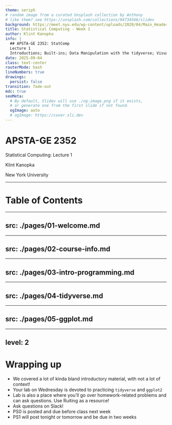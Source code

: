 ```yaml
---
theme: seriph
# random image from a curated Unsplash collection by Anthony
# like them? see https://unsplash.com/collections/94734566/slidev
background: https://meet.nyu.edu/wp-content/uploads/2020/04/Main_Header.jpg
title: Statistical Computing - Week 1
author: Klint Kanopka
info: |
  ## APSTA-GE 2352: StatComp
  Lecture 1
  Introductions; Built-ins; Data Manipulation with the tidyverse; Visualization with ggplot2
date: 2025-09-04
class: text-center
routerMode: hash
lineNumbers: true
drawings:
  persist: false
transition: fade-out
mdc: true
seoMeta:
  # By default, Slidev will use ./og-image.png if it exists,
  # or generate one from the first slide if not found.
  ogImage: auto
  # ogImage: https://cover.sli.dev
---
```


# APSTA-GE 2352

Statistical Computing: Lecture 1

Klint Kanopka

New York University


---

# Table of Contents

<Toc text-sm minDepth="1" maxDepth="1" />

---
src: ./pages/01-welcome.md
---

---
src: ./pages/02-course-info.md
---

---
src: ./pages/03-intro-programming.md
---

---
src: ./pages/04-tidyverse.md
---

---
src: ./pages/05-ggplot.md
---

---
level: 2
---

# Wrapping up

- We covered a lot of kinda bland introductory material, with not a lot of context!
- Your lab on Wednesday is devoted to practicing `tidyverse` and `ggplot2` 
- Lab is also a place where you'll go over homework-related problems and can ask questions. Use Ruiting as a resource!
- Ask questions on Slack!
- PS0 is posted and due before class next week
- PS1 will post tonight or tomorrow and be due in two weeks 